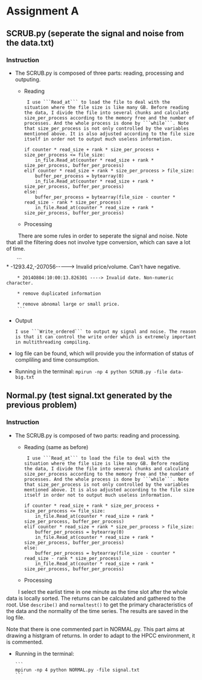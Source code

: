 # Assignment A 

## SCRUB.py (seperate the signal and noise from the data.txt) 

### Instruction
* The SCRUB.py is composed of three parts: reading, processing and outputing.
  * Reading         
      
         I use ```Read_at``` to load the file to deal with the situation where the file size is like many GB. Before reading the data, I divide the file into several chunks and calculate size_per_process according to the memory free and the number of processes. And the whole process is done by ```while```. Note that size_per_process is not only controlled by the variables mentioned above. It is also adjusted according to the file size itself in order not to output much useless information.    
         
     ```
     if counter * read_size + rank * size_per_process + size_per_process <= file_size:
         in_file.Read_at(counter * read_size + rank * size_per_process, buffer_per_process)
     elif counter * read_size + rank * size_per_process > file_size:
         buffer_per_process = bytearray(0)
         in_file.Read_at(counter * read_size + rank * size_per_process, buffer_per_process)
     else:
         buffer_per_process = bytearray(file_size - counter * read_size - rank * size_per_process)
         in_file.Read_at(counter * read_size + rank * size_per_process, buffer_per_process)
     ```
     
   * Processing      
    
         There are some rules in order to seperate the signal and noise. Note that all the filtering does not involve type conversion, which can save a lot of time.
         
        ```        
        * -1293.42,-207056-----> Invalid price/volume. Can't have negative.
        
        * 2014O804:10:00:13.826301 ----> Invalid date. Non-numeric character.
        
        * remove duplicated information
        
        * remove abnomal large or small price.
        ```
   * Output
   
         I use ```Write_ordered``` to output my signal and noise. The reason is that it can control the write order which is extremely important in multithreading compiling.
   
* log file can be found, which will provide you the information of status of compliling and time consumption.
  
* Running in the terminal:
      ```
      mpirun -np 4 python SCRUB.py -file data-big.txt
      ```



## Normal.py (test signal.txt generated by the previous problem) 
### Instruction
* The SCRUB.py is composed of two parts: reading and processing.
  * Reading (same as before)        
      
         I use ```Read_at``` to load the file to deal with the situation where the file size is like many GB. Before reading the data, I divide the file into several chunks and calculate size_per_process according to the memory free and the number of processes. And the whole process is done by ```while```. Note that size_per_process is not only controlled by the variables mentioned above. It is also adjusted according to the file size itself in order not to output much useless information.    
         
     ```
     if counter * read_size + rank * size_per_process + size_per_process <= file_size:
         in_file.Read_at(counter * read_size + rank * size_per_process, buffer_per_process)
     elif counter * read_size + rank * size_per_process > file_size:
         buffer_per_process = bytearray(0)
         in_file.Read_at(counter * read_size + rank * size_per_process, buffer_per_process)
     else:
         buffer_per_process = bytearray(file_size - counter * read_size - rank * size_per_process)
         in_file.Read_at(counter * read_size + rank * size_per_process, buffer_per_process)
     ```
     
   * Processing      
    
         I select the earlist time in one minute as the time slot after the whole data is locally sorted. The returns can be calculated and gathered to the root. Use ```describe()``` and ```normaltest()``` to get the primary characteristics of the data and the normality of the time series. The results are saved in the log file.  
         
Note that there is one commented part in NORMAL.py. This part aims at drawing a histgram of returns. In order to adapt to the HPCC environment, it is commented.

* Running in the terminal:

      ```
      mpirun -np 4 python NORMAL.py -file signal.txt
      ```
